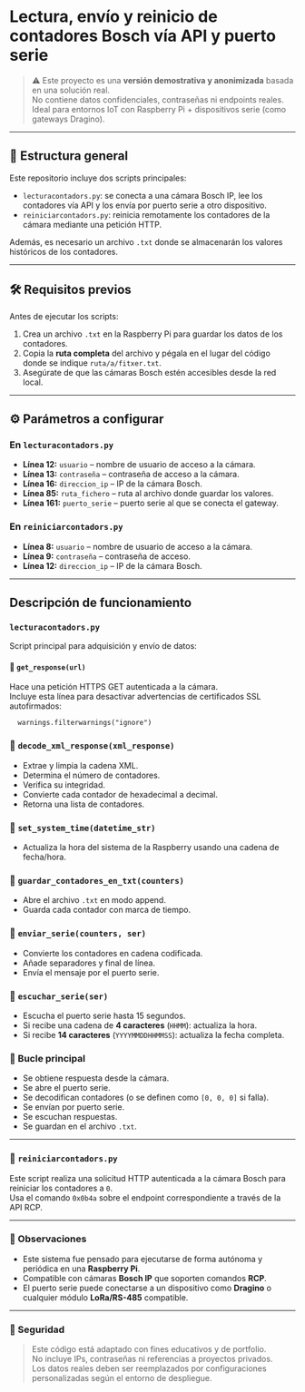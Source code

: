 # Lectura, envío y reinicio de contadores Bosch vía API y puerto serie

> ⚠️ Este proyecto es una **versión demostrativa y anonimizada** basada en una solución real.  
> No contiene datos confidenciales, contraseñas ni endpoints reales.  
> Ideal para entornos IoT con Raspberry Pi + dispositivos serie (como gateways Dragino).

---

## 📁 Estructura general

Este repositorio incluye dos scripts principales:

- `lecturacontadors.py`: se conecta a una cámara Bosch IP, lee los contadores vía API y los envía por puerto serie a otro dispositivo.
- `reiniciarcontadors.py`: reinicia remotamente los contadores de la cámara mediante una petición HTTP.

Además, es necesario un archivo `.txt` donde se almacenarán los valores históricos de los contadores.

---

## 🛠️ Requisitos previos

Antes de ejecutar los scripts:

1. Crea un archivo `.txt` en la Raspberry Pi para guardar los datos de los contadores.
2. Copia la **ruta completa** del archivo y pégala en el lugar del código donde se indique `ruta/a/fitxer.txt`.
3. Asegúrate de que las cámaras Bosch estén accesibles desde la red local.

---

## ⚙️ Parámetros a configurar

### En `lecturacontadors.py`

- **Línea 12:** `usuario` – nombre de usuario de acceso a la cámara.
- **Línea 13:** `contraseña` – contraseña de acceso a la cámara.
- **Línea 16:** `direccion_ip` – IP de la cámara Bosch.
- **Línea 85:** `ruta_fichero` – ruta al archivo donde guardar los valores.
- **Línea 161:** `puerto_serie` – puerto serie al que se conecta el gateway.

### En `reiniciarcontadors.py`

- **Línea 8:** `usuario` – nombre de usuario de acceso a la cámara.
- **Línea 9:** `contraseña` – contraseña de acceso.
- **Línea 12:** `direccion_ip` – IP de la cámara Bosch.

---

## Descripción de funcionamiento

### `lecturacontadors.py`

Script principal para adquisición y envío de datos:

#### 🔹 `get_response(url)`
Hace una petición HTTPS GET autenticada a la cámara.  
Incluye esta línea para desactivar advertencias de certificados SSL autofirmados:

      warnings.filterwarnings("ignore")

### 🔹 `decode_xml_response(xml_response)`
- Extrae y limpia la cadena XML.
- Determina el número de contadores.
- Verifica su integridad.
- Convierte cada contador de hexadecimal a decimal.
- Retorna una lista de contadores.

### 🔹 `set_system_time(datetime_str)`
- Actualiza la hora del sistema de la Raspberry usando una cadena de fecha/hora.

### 🔹 `guardar_contadores_en_txt(counters)`
- Abre el archivo `.txt` en modo append.
- Guarda cada contador con marca de tiempo.

### 🔹 `enviar_serie(counters, ser)`
- Convierte los contadores en cadena codificada.
- Añade separadores y final de línea.
- Envía el mensaje por el puerto serie.

### 🔹 `escuchar_serie(ser)`
- Escucha el puerto serie hasta 15 segundos.
- Si recibe una cadena de **4 caracteres** (`HHMM`): actualiza la hora.
- Si recibe **14 caracteres** (`YYYYMMDDHHMMSS`): actualiza la fecha completa.

### 🔹 Bucle principal
- Se obtiene respuesta desde la cámara.
- Se abre el puerto serie.
- Se decodifican contadores (o se definen como `[0, 0, 0]` si falla).
- Se envían por puerto serie.
- Se escuchan respuestas.
- Se guardan en el archivo `.txt`.

---

### 🔄 `reiniciarcontadors.py`

Este script realiza una solicitud HTTP autenticada a la cámara Bosch para reiniciar los contadores a `0`.  
Usa el comando `0x0b4a` sobre el endpoint correspondiente a través de la API RCP.

---

### 📌 Observaciones

- Este sistema fue pensado para ejecutarse de forma autónoma y periódica en una **Raspberry Pi**.
- Compatible con cámaras **Bosch IP** que soporten comandos **RCP**.
- El puerto serie puede conectarse a un dispositivo como **Dragino** o cualquier módulo **LoRa/RS-485** compatible.

---

### 🔐 Seguridad

> Este código está adaptado con fines educativos y de portfolio.  
> No incluye IPs, contraseñas ni referencias a proyectos privados.  
> Los datos reales deben ser reemplazados por configuraciones personalizadas según el entorno de despliegue.

